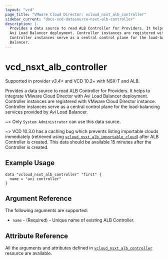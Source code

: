 ```yaml
---
layout: "vcd"
page_title: "VMware Cloud Director: vcloud_nsxt_alb_controller"
sidebar_current: "docs-vcd-datasource-nsxt-alb-controller"
description: |-
  Provides a data source to read ALB Controller for Providers. It helps to integrate VMware Cloud Director with
  Avi Load Balancer deployment. Controller instances are registered with VMware Cloud Director instance.
  Controller instances serve as a central control plane for the load-balancing services provided by Avi Load
  Balancer.
---
```


# vcd\_nsxt\_alb\_controller

Supported in provider *v3.4+* and VCD 10.2+ with NSX-T and ALB.

Provides a data source to read ALB Controller for Providers. It helps to integrate VMware Cloud Director with
Avi Load Balancer deployment. Controller instances are registered with VMware Cloud Director instance.
Controller instances serve as a central control plane for the load-balancing services provided by Avi Load
Balancer.

~> Only `System Administrator` can use this data source.

~> VCD 10.3.0 has a caching bug which prevents listing importable clouds immediately (retrieved using
[`vcloud_nsxt_alb_importable_cloud`](/providers/vmware/vcd/latest/docs/data-sources/nsxt_alb_importable_cloud)) after ALB
Controller is created. This data should be available 15 minutes after the Controller is created.

## Example Usage

```hcl
data "vcloud_nsxt_alb_controller" "first" {
  name = "avi controller"
}
```

## Argument Reference

The following arguments are supported:

* `name` - (Required)  - Unique name of existing ALB Controller.

## Attribute Reference

All the arguments and attributes defined in
[`vcloud_nsxt_alb_controller`](/providers/vmware/vcd/latest/docs/resources/nsxt_alb_controller) resource are available.
